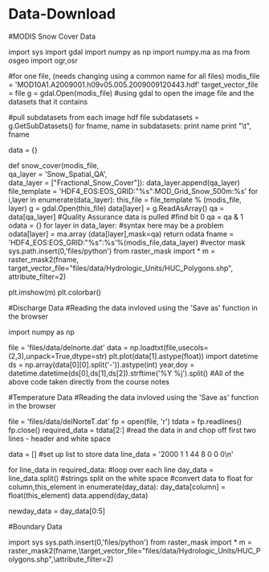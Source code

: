 Data-Download
=============

#MODIS Snow Cover Data

import sys
import gdal
import numpy as np
import numpy.ma as ma
from osgeo import ogr,osr

#for one file, (needs changing using a common name for all files)
modis_file = 'MOD10A1.A2009001.h09v05.005.2009009120443.hdf'
target_vector_file = file
g = gdal.Open(modis_file)
#using gdal to open the image file and the datasets that it contains

#pull subdatasets from each image hdf file
subdatasets = g.GetSubDatasets()
for fname, name in subdatasets:
    print name
    print "\t", fname
    
data = {}
    
def snow_cover(modis_file, \
           qa_layer = 'Snow_Spatial_QA',\
           data_layer = ["Fractional_Snow_Cover"]):
    data_layer.append(qa_layer)
    file_template = 'HDF4_EOS:EOS_GRID:"%s":MOD_Grid_Snow_500m:%s'
    for i,layer in enumerate(data_layer):
        this_file = file_template % (modis_file, layer)
        g = gdal.Open(this_file)
        data[layer] = g.ReadAsArray()
    qa = data[qa_layer] #Quality Assurance data is pulled
    #find bit 0
    qa = qa & 1 
    odata = {}
    for layer in data_layer: #syntax here may be a problem
        odata[layer] = ma.array (data[layer],mask=qa)
    return odata
    fname = 'HDF4_EOS:EOS_GRID:"%s":%s'%(modis_file,data_layer)
    #vector mask
    sys.path.insert(0,'files/python')
    from raster_mask import *
    m = raster_mask2(fname,\
                target_vector_file="files/data/Hydrologic_Units/HUC_Polygons.shp",\
                attribute_filter=2)
    
    
plt.imshow(m)
plt.colorbar()



#Discharge Data
#Reading the data invloved using the 'Save as' function in the browser

import numpy as np

file = 'files/data/delnorte.dat'
data = np.loadtxt(file,usecols=(2,3),unpack=True,dtype=str)
plt.plot(data[1].astype(float))
import datetime
ds = np.array(data[0][0].split('-')).astype(int)
year,doy = datetime.datetime(ds[0],ds[1],ds[2]).strftime('%Y %j').split()
#All of the above code taken directly from the course notes


#Temperature Data
#Reading the data invloved using the 'Save as' function in the browser

file = 'files/data/delNorteT.dat'
fp = open(file, 'r')
tdata = fp.readlines()
fp.close()
required_data = tdata[2:]
#read the data in and chop off first two lines - header and white space

data = []
#set up list to store data
line_data = '2000  1  1   44    8    0    0    0\n'

for line_data in required_data: #loop over each line
    day_data = line_data.split() #strings split on the white space
    #convert data to float
    for column,this_element in enumerate(day_data):
        day_data[column] = float(this_element)
    data.append(day_data)

newday_data = day_data[0:5]

#Boundary Data

import sys
sys.path.insert(0,'files/python')
from raster_mask import *
m = raster_mask2(fname,\target_vector_file="files/data/Hydrologic_Units/HUC_Polygons.shp",\attribute_filter=2)




